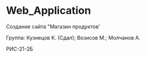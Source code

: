 # Web_Application

Создание сайта "Магазин продуктов'

Группа: Кузнецов К. (Сдал); Возисов М.; Молчанов А.

РИС-21-2Б 
